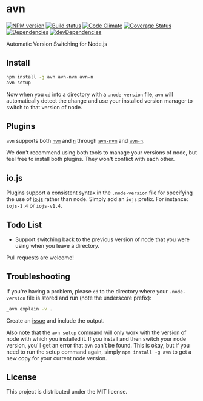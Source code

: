 # avn

[![NPM version][npm-image]][npm-url] [![Build status][travis-image]][travis-url] [![Code Climate][codeclimate-image]][codeclimate-url] [![Coverage Status][coverage-image]][coverage-url] [![Dependencies][david-image]][david-url] [![devDependencies][david-dev-image]][david-dev-url]

Automatic Version Switching for Node.js

## Install

``` bash
npm install -g avn avn-nvm avn-n
avn setup
```

Now when you `cd` into a directory with a `.node-version` file, `avn` will
automatically detect the change and use your installed version manager to
switch to that version of node.


## Plugins

`avn` supports both [`nvm`][nvm] and [`n`][n] through [`avn-nvm`][avn-nvm] and
[`avn-n`][avn-n].

We don't recommend using both tools to manage your versions of node, but feel
free to install both plugins. They won't conflict with each other.


## io.js

Plugins support a consistent syntax in the `.node-version` file for specifying
the use of [io.js][io.js] rather than node. Simply add an `iojs` prefix. For
instance: `iojs-1.4` or `iojs-v1.4`.


## Todo List

 * Support switching back to the previous version of node that you were using
   when you leave a directory.

Pull requests are welcome!


## Troubleshooting

If you're having a problem, please `cd` to the directory where your
`.node-version` file is stored and run (note the underscore prefix):

```bash
_avn explain -v .
```

Create an [issue][issues] and include the output.

Also note that the `avn setup` command will only work with the version of node
with which you installed it. If you install and then switch your node version,
you'll get an error that `avn` can't be found. This is okay, but if you need to
run the setup command again, simply `npm install -g avn` to get a new copy for
your current node version.


## License

This project is distributed under the MIT license.


[travis-image]: http://img.shields.io/travis/wbyoung/avn.svg?style=flat
[travis-url]: http://travis-ci.org/wbyoung/avn
[npm-image]: http://img.shields.io/npm/v/avn.svg?style=flat
[npm-url]: https://npmjs.org/package/avn
[codeclimate-image]: http://img.shields.io/codeclimate/github/wbyoung/avn.svg?style=flat
[codeclimate-url]: https://codeclimate.com/github/wbyoung/avn
[coverage-image]: http://img.shields.io/coveralls/wbyoung/avn.svg?style=flat
[coverage-url]: https://coveralls.io/r/wbyoung/avn
[david-image]: http://img.shields.io/david/wbyoung/avn.svg?style=flat
[david-url]: https://david-dm.org/wbyoung/avn
[david-dev-image]: http://img.shields.io/david/dev/wbyoung/avn.svg?style=flat
[david-dev-url]: https://david-dm.org/wbyoung/avn#info=devDependencies

[issues]: https://github.com/wbyoung/avn/issues
[nvm]: https://github.com/creationix/nvm
[n]: https://github.com/visionmedia/n
[avn-nvm]: https://github.com/wbyoung/avn-nvm
[avn-n]: https://github.com/wbyoung/avn-n
[io.js]: https://iojs.org/